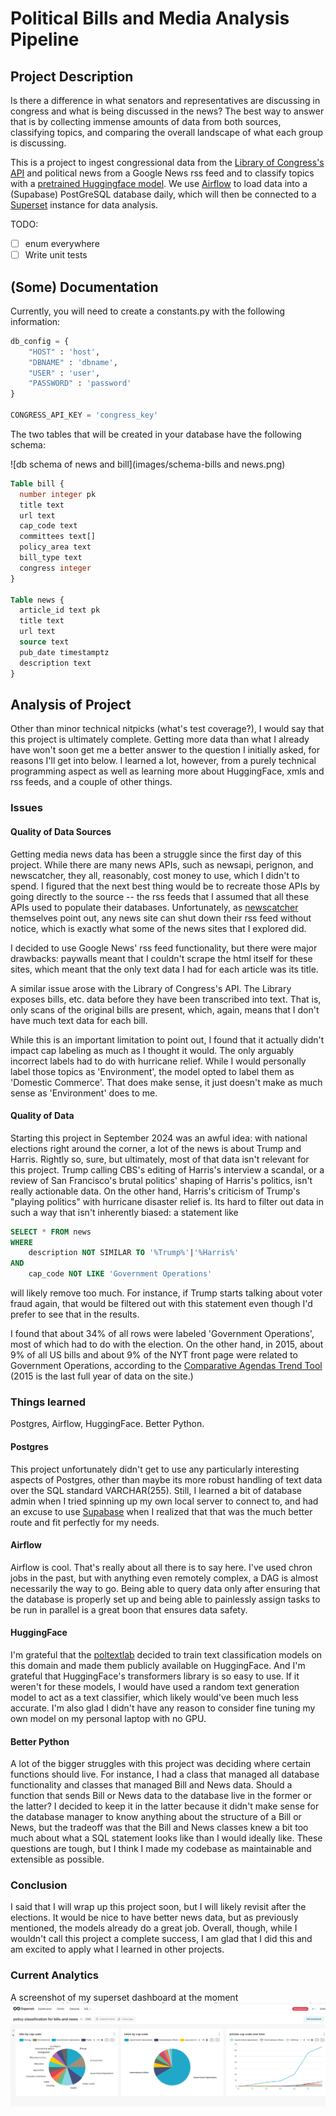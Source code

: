 # Political Bills and Media Analysis Pipeline

## Project Description

Is there a difference in what senators and representatives are discussing in congress and what is being discussed in the news? The best way to answer that is by collecting immense amounts of data from both sources, classifying topics, and comparing the overall landscape of what each group is discussing.

This is a project to ingest congressional data from the [Library of Congress's API]([https://api.data.gov/docs/developer-manual/]) and political news from a Google News rss feed and to classify topics with a [pretrained Huggingface model](https://huggingface.co/poltextlab/xlm-roberta-large-english-legislative-cap-v3). We use [Airflow](https://airflow.apache.org/) to load data into a (Supabase) PostGreSQL database daily, which will then be connected to a [Superset](https://superset.apache.org/) instance for data analysis.

TODO:

- [ ] enum everywhere
- [ ] Write unit tests

## (Some) Documentation

Currently, you will need to create a constants.py with the following information:

```python
db_config = {
    "HOST" : 'host',
    "DBNAME" : 'dbname',
    "USER" : 'user',
    "PASSWORD" : 'password' 
}

CONGRESS_API_KEY = 'congress_key'
```

The two tables that will be created in your database have the following schema:

![db schema of news and bill](images/schema-bills and news.png)

```sql
Table bill {
  number integer pk
  title text
  url text
  cap_code text
  committees text[]
  policy_area text
  bill_type text
  congress integer 
}

Table news {
  article_id text pk
  title text
  url text
  source text
  pub_date timestamptz
  description text
}
```

## Analysis of Project

Other than minor technical nitpicks (what's test coverage?), I would say that this project is ultimately complete. Getting more data than what I already have won't soon get me a better answer to the question I initially asked, for reasons I'll get into below. I learned a lot, however, from a purely technical programming aspect as well as learning more about HuggingFace, xmls and rss feeds, and a couple of other things.

### Issues

#### Quality of Data Sources

Getting media news data has been a struggle since the first day of this project. While there are many news APIs, such as newsapi, perignon, and newscatcher, they all, reasonably, cost money to use, which I didn't to spend. I figured that the next best thing would be to recreate those APIs by going directly to the source -- the rss feeds that I assumed that all these APIs used to populate their databases. Unfortunately, as [newscatcher](https://www.newscatcherapi.com/blog/top-4-free-and-open-ource-news-api-alternatives) themselves point out, any news site can shut down their rss feed without notice, which is exactly what some of the news sites that I explored did.

I decided to use Google News' rss feed functionality, but there were major drawbacks: paywalls meant that I couldn't scrape the html itself for these sites, which meant that the only text data I had for each article was its title.

A similar issue arose with the Library of Congress's API. The Library exposes bills, etc. data before they have been transcribed into text. That is, only scans of the original bills are present, which, again, means that I don't have much text data for each bill.

While this is an important limitation to point out, I found that it actually didn't impact cap labeling as much as I thought it would. The only arguably incorrect labels had to do with hurricane relief. While I would personally label those topics as 'Environment', the model opted to label them as 'Domestic Commerce'. That does make sense, it just doesn't make as much sense as 'Environment' does to me.

#### Quality of Data

Starting this project in September 2024 was an awful idea: with national elections right around the corner, a lot of the news is about Trump and Harris. Rightly so, sure, but ultimately, most of that data isn't relevant for this project. Trump calling CBS's editing of Harris's interview a scandal, or a review of San Francisco's brutal politics' shaping of Harris's politics, isn't really actionable data. On the other hand, Harris's criticism of Trump's "playing politics" with hurricane disaster relief is. Its hard to filter out data in such a way that isn't inherently biased: a statement like

```sql
SELECT * FROM news
WHERE
    description NOT SIMILAR TO '%Trump%'|'%Harris%'
AND
    cap_code NOT LIKE 'Government Operations'
```

will likely remove too much. For instance, if Trump starts talking about voter fraud again, that would be filtered out with this statement even though I'd prefer to see that in the results.

I found that about 34% of all rows were labeled 'Government Operations', most of which had to do with the election. On the other hand, in 2015, about 9% of all US bills and about 9% of the NYT front page were related to Government Operations, according to the [Comparative Agendas Trend Tool](https://www.comparativeagendas.net/tool) (2015 is the last full year of data on the site.)

### Things learned

Postgres, Airflow, HuggingFace. Better Python.

#### Postgres

This project unfortunately didn't get to use any particularly interesting aspects of Postgres, other than maybe its more robust handling of text data over the SQL standard VARCHAR(255). Still, I learned a bit of database admin when I tried spinning up my own local server to connect to, and had an excuse to use [Supabase](https://supabase.com/) when I realized that that was the much better route and fit perfectly for my needs.

#### Airflow

Airflow is cool. That's really about all there is to say here. I've used chron jobs in the past, but with anything even remotely complex, a DAG is almost necessarily the way to go. Being able to query data only after ensuring that the database is properly set up and being able to painlessly assign tasks to be run in parallel is a great boon that ensures data safety.

#### HuggingFace

I'm grateful that the [poltextlab](https://poltextlab.com/) decided to train text classification models on this domain and made them publicly available on HuggingFace. And I'm grateful that HuggingFace's transformers library is so easy to use. If it weren't for these models, I would have used a random text generation model to act as a text classifier, which likely would've been much less accurate. I'm also glad I didn't have any reason to consider fine tuning my own model on my personal laptop with no GPU.

#### Better Python

A lot of the bigger struggles with this project was deciding where certain functions should live. For instance, I had a class that managed all database functionality and classes that managed Bill and News data. Should a function that sends Bill or News data to the database live in the former or the latter? I decided to keep it in the latter because it didn't make sense for the database manager to know anything about the structure of a Bill or News, but the tradeoff was that the Bill and News classes knew a bit too much about what a SQL statement looks like than I would ideally like. These questions are tough, but I think I made my codebase as maintainable and extensible as possible.

### Conclusion

I said that I will wrap up this project soon, but I will likely revisit after the elections. It would be nice to have better news data, but as previously mentioned, the models already do a great job. Overall, though, while I wouldn't call this project a complete success, I am glad that I did this and am excited to apply what I learned in other projects.

### Current Analytics

A screenshot of my superset dashboard at the moment
![superset dashboard of articles over time by cap code, and overall composition of cap codes for articles and for bills](images/superset-screenshot.png)
